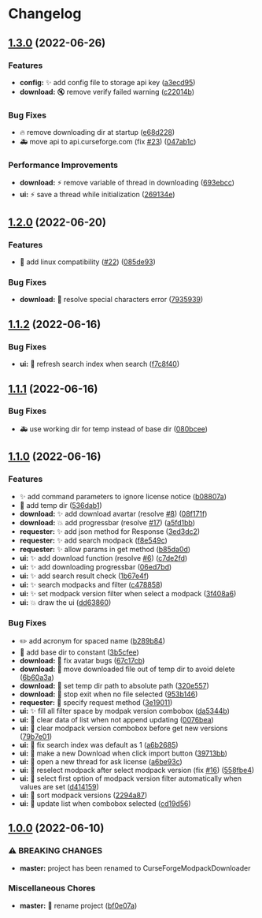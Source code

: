 # Changelog

## [1.3.0](https://github.com/AnzhiZhang/CurseForgeModpackDownloader/compare/v1.2.0...v1.3.0) (2022-06-26)


### Features

* **config:** ✨ add config file to storage api key ([a3ecd95](https://github.com/AnzhiZhang/CurseForgeModpackDownloader/commit/a3ecd956b37e81063556b642c857d8fcc5ce476b))
* **download:** 🔇 remove verify failed warning ([c22014b](https://github.com/AnzhiZhang/CurseForgeModpackDownloader/commit/c22014babb6295af1e787bbfe37a2752a4bdc14e))


### Bug Fixes

* 🔥 remove downloading dir at startup ([e68d228](https://github.com/AnzhiZhang/CurseForgeModpackDownloader/commit/e68d228e92502b3d8289c596d8013c23546e039c))
* 🚑️ move api to api.curseforge.com (fix [#23](https://github.com/AnzhiZhang/CurseForgeModpackDownloader/issues/23)) ([047ab1c](https://github.com/AnzhiZhang/CurseForgeModpackDownloader/commit/047ab1cd922c84bb01caf937ff400f3a97261d1b))


### Performance Improvements

* **download:** ⚡️ remove variable of thread in downloading ([693ebcc](https://github.com/AnzhiZhang/CurseForgeModpackDownloader/commit/693ebccd8f865b1d82c35d9b24158c8a9b1155ad))
* **ui:** ⚡️ save a thread while initialization ([269134e](https://github.com/AnzhiZhang/CurseForgeModpackDownloader/commit/269134e76d7fd6052b8f182f59bef503a969d417))

## [1.2.0](https://github.com/AnzhiZhang/CurseForgeModpackDownloader/compare/v1.1.2...v1.2.0) (2022-06-20)


### Features

* 🐧 add linux compatibility ([#22](https://github.com/AnzhiZhang/CurseForgeModpackDownloader/issues/22)) ([085de93](https://github.com/AnzhiZhang/CurseForgeModpackDownloader/commit/085de93b5741e8847d54d9039df4257f1acdbec7))


### Bug Fixes

* **download:** 🐛 resolve special characters error ([7935939](https://github.com/AnzhiZhang/CurseForgeModpackDownloader/commit/79359398c1c12cfa48a20be1bc9ba6f65544798f))

## [1.1.2](https://github.com/AnzhiZhang/CurseForgeModpackDownloader/compare/v1.1.1...v1.1.2) (2022-06-16)


### Bug Fixes

* **ui:** 🐛 refresh search index when search ([f7c8f40](https://github.com/AnzhiZhang/CurseForgeModpackDownloader/commit/f7c8f40ba6bc603c785bedad39978ceb09d48ea9))

## [1.1.1](https://github.com/AnzhiZhang/CurseForgeModpackDownloader/compare/v1.1.0...v1.1.1) (2022-06-16)


### Bug Fixes

* 🚑️ use working dir for temp instead of base dir ([080bcee](https://github.com/AnzhiZhang/CurseForgeModpackDownloader/commit/080bcee7a4d8971056d276ae847b0b3dbd42e87e))

## [1.1.0](https://github.com/AnzhiZhang/CurseForgeModpackDownloader/compare/v1.0.0...v1.1.0) (2022-06-16)


### Features

* ✨ add command parameters to ignore license notice ([b08807a](https://github.com/AnzhiZhang/CurseForgeModpackDownloader/commit/b08807a974578a38f673f0010ebc8f13bc32e99b))
* 🚚 add temp dir ([536dab1](https://github.com/AnzhiZhang/CurseForgeModpackDownloader/commit/536dab1c193d161a4de341ea8294f11c1bff3e6d))
* **download:** ✨ add download avartar (resolve [#8](https://github.com/AnzhiZhang/CurseForgeModpackDownloader/issues/8)) ([08f171f](https://github.com/AnzhiZhang/CurseForgeModpackDownloader/commit/08f171f64964daf23f542a1d00d606b15882ae48))
* **download:** 💥 add progressbar (resolve [#17](https://github.com/AnzhiZhang/CurseForgeModpackDownloader/issues/17)) ([a5fd1bb](https://github.com/AnzhiZhang/CurseForgeModpackDownloader/commit/a5fd1bb7995032efd0fc20f2eff4084d605c2235))
* **requester:** ✨ add json method for Response ([3ed3dc2](https://github.com/AnzhiZhang/CurseForgeModpackDownloader/commit/3ed3dc24a4c5c26890e7135b9b79500589bb6d64))
* **requester:** ✨ add search modpack ([f8e549c](https://github.com/AnzhiZhang/CurseForgeModpackDownloader/commit/f8e549c8e42af9263804600d73f08abe4211e0b1))
* **requester:** ✨ allow params in get method ([b85da0d](https://github.com/AnzhiZhang/CurseForgeModpackDownloader/commit/b85da0d38d492eafdd0efdb0cafa295a4df77853))
* **ui:** ✨ add download function (resolve [#6](https://github.com/AnzhiZhang/CurseForgeModpackDownloader/issues/6)) ([c7de2fd](https://github.com/AnzhiZhang/CurseForgeModpackDownloader/commit/c7de2fdb0b23da60aa5c4086c7a91022ec352753))
* **ui:** ✨ add downloading progressbar ([06ed7bd](https://github.com/AnzhiZhang/CurseForgeModpackDownloader/commit/06ed7bd388ff6bb683b6e11dd228541477ed6e06))
* **ui:** ✨ add search result check ([1b67e4f](https://github.com/AnzhiZhang/CurseForgeModpackDownloader/commit/1b67e4fa85123de5e96b126265dfea56121b302d))
* **ui:** ✨ search modpacks and filter ([c478858](https://github.com/AnzhiZhang/CurseForgeModpackDownloader/commit/c478858346b7a44dc93bd21030669a452b6775e6))
* **ui:** ✨ set modpack version filter when select a modpack ([3f408a6](https://github.com/AnzhiZhang/CurseForgeModpackDownloader/commit/3f408a65115016c0a7669c8f9c28d3ca3c4cea26))
* **ui:** 💥 draw the ui ([dd63860](https://github.com/AnzhiZhang/CurseForgeModpackDownloader/commit/dd63860daadd3dc524a97f1efed8872967790df8))


### Bug Fixes

* ✏️ add acronym for spaced name ([b289b84](https://github.com/AnzhiZhang/CurseForgeModpackDownloader/commit/b289b84bd24281d329b67bbae3cc9003a3e56873))
* 🐛 add base dir to constant ([3b5cfee](https://github.com/AnzhiZhang/CurseForgeModpackDownloader/commit/3b5cfee44f70b513460fe738e02430af93a024af))
* **download:** 🐛 fix avatar bugs ([67c17cb](https://github.com/AnzhiZhang/CurseForgeModpackDownloader/commit/67c17cba6fd73dd6a22c9b3c09f4b283440503f8))
* **download:** 🐛 move downloaded file out of temp dir to avoid delete ([6b60a3a](https://github.com/AnzhiZhang/CurseForgeModpackDownloader/commit/6b60a3a0a87a26886d2972cedab5beb3ef54edb4))
* **download:** 🐛 set temp dir path to absolute path ([320e557](https://github.com/AnzhiZhang/CurseForgeModpackDownloader/commit/320e5570d9f39b83ebbd33458b2b67bcab254ff1))
* **download:** 🐛 stop exit when no file selected ([953b146](https://github.com/AnzhiZhang/CurseForgeModpackDownloader/commit/953b1467ea32ebc9fda28f0ac9f5981c523c0d28))
* **requester:** 🐛 specify request method ([3e19011](https://github.com/AnzhiZhang/CurseForgeModpackDownloader/commit/3e1901111ca7ce767ef8454f333e09803c6b9978))
* **ui:** ✨ fill all filter space by modpak version combobox ([da5344b](https://github.com/AnzhiZhang/CurseForgeModpackDownloader/commit/da5344ba0c65e4e87f730e21b0cd2d0ec675597b))
* **ui:** 🐛 clear data of list when not append updating ([0076bea](https://github.com/AnzhiZhang/CurseForgeModpackDownloader/commit/0076bea6da459e4853fc3e35733642c7b47dd0de))
* **ui:** 🐛 clear modpack version combobox before get new versions ([79b7e01](https://github.com/AnzhiZhang/CurseForgeModpackDownloader/commit/79b7e014fa74020f6bb58f6781e3d86878d1b866))
* **ui:** 🐛 fix search index was default as 1 ([a6b2685](https://github.com/AnzhiZhang/CurseForgeModpackDownloader/commit/a6b2685877742d738300cfdd5f105f9ab1e0b6b0))
* **ui:** 🐛 make a new Download when click import button ([39713bb](https://github.com/AnzhiZhang/CurseForgeModpackDownloader/commit/39713bbb63af61c1994968eaf7961e4054643c02))
* **ui:** 🐛 open a new thread for ask license ([a6be93c](https://github.com/AnzhiZhang/CurseForgeModpackDownloader/commit/a6be93ca12e9a13ac6d483cf31ddfd6e6095b173))
* **ui:** 🐛 reselect modpack after select modpack version (fix [#16](https://github.com/AnzhiZhang/CurseForgeModpackDownloader/issues/16)) ([558fbe4](https://github.com/AnzhiZhang/CurseForgeModpackDownloader/commit/558fbe4813ab59d38e7dbb710347ee434af533af))
* **ui:** 🐛 select first option of modpack version filter automatically when values are set ([d414159](https://github.com/AnzhiZhang/CurseForgeModpackDownloader/commit/d414159f2e6b500016efba3da406317b5b941875))
* **ui:** 🐛 sort modpack versions ([2294a87](https://github.com/AnzhiZhang/CurseForgeModpackDownloader/commit/2294a876232a0cf069aa2fbbeabd3c6b7002a391))
* **ui:** 🐛 update list when combobox selected ([cd19d56](https://github.com/AnzhiZhang/CurseForgeModpackDownloader/commit/cd19d5677d5a0e49dd4fdc9f9130e7d50cd6e307))

## [1.0.0](https://github.com/AnzhiZhang/CurseForgeModpackDownloader/compare/0.2.3...v1.0.0) (2022-06-10)


### ⚠ BREAKING CHANGES

* **master:** project has been renamed to CurseForgeModpackDownloader

### Miscellaneous Chores

* **master:** 🚚 rename project ([bf0e07a](https://github.com/AnzhiZhang/CurseForgeModpackDownloader/commit/bf0e07a6fbc493239f11e98cabc9a28e519bc53f))
